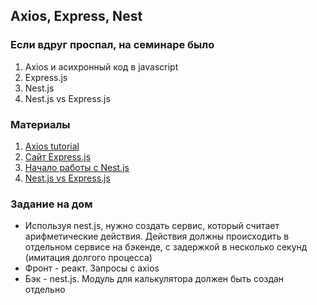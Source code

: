 ##  Axios, Express, Nest

### Если вдруг проспал, на семинаре было
1. Axios и асихронный код в javascript
2. Express.js
3. Nest.js
4. Nest.js vs Express.js

### Материалы
1. [Axios tutorial](https://axios-http.com/docs/intro)
2. [Сайт Express.js](https://expressjs.com)
3. [Начало работы с Nest.js](https://nestjs.com/)
4. [Nest.js vs Express.js](https://dev.to/muratcanyuksel/nestjs-vs-express-which-framework-to-choose-for-your-next-project-4ook)

### Задание на дом
- Используя nest.js, нужно создать сервис, который считает арифметические действия. Действия должны происходить в отдельном сервисе на бэкенде, с задержкой в несколько секунд (имитация долгого процесса)
- Фронт - реакт. Запросы с axios
- Бэк - nest.js. Модуль для калькулятора должен быть создан отдельно
